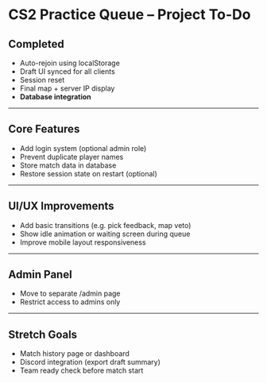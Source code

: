 # CS2 Practice Queue – Project To-Do

## Completed
- Auto-rejoin using localStorage
- Draft UI synced for all clients
- Session reset
- Final map + server IP display
- **Database integration**

---

## Core Features
- Add login system (optional admin role)
- Prevent duplicate player names
- Store match data in database
- Restore session state on restart (optional)

---

## UI/UX Improvements
- Add basic transitions (e.g. pick feedback, map veto)
- Show idle animation or waiting screen during queue
- Improve mobile layout responsiveness

---

## Admin Panel
- Move to separate /admin page
- Restrict access to admins only

---

## Stretch Goals
- Match history page or dashboard
- Discord integration (export draft summary)
- Team ready check before match start
